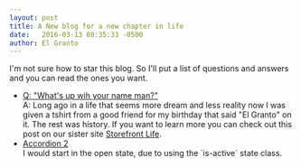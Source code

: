 ```yaml
---
layout: post
title: A New blog for a new chapter in life
date:   2016-03-13 08:35:33 -0500
author: El Granto
---
```


I'm not sure how to star this blog. So I'll put a list of questions and answers and you can read the ones you want.

<ul class="accordion" data-accordion data-allow-all-closed="true" data-multi-expand="true">
  <li class="accordion-item" data-accordion-item>
    <a href="#" class="accordion-title">Q: "What's up wih your name man?"</a>
    <div class="accordion-content" data-tab-content>
      A: Long ago in a life that seems more dream and less reality now I was given a tshirt from a good friend for my birthday that said "El Granto" on it. The rest was history. If you want to learn more you can check out this post on our sister site <a href="http://www.storefrontlife.com/el-granto/" target="_balnk">Storefront Life</a>.
    </div>
  </li>
  <li class="accordion-item" data-accordion-item>
    <a href="#" class="accordion-title">Accordion 2</a>
    <div class="accordion-content" data-tab-content>
      I would start in the open state, due to using the `is-active` state class.
    </div>
  </li>
</ul>

[granto-link]: http://www.elgranto.com
